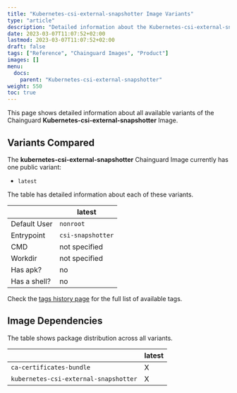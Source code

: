 ```yaml
---
title: "Kubernetes-csi-external-snapshotter Image Variants"
type: "article"
description: "Detailed information about the Kubernetes-csi-external-snapshotterChainguard Image variants"
date: 2023-03-07T11:07:52+02:00
lastmod: 2023-03-07T11:07:52+02:00
draft: false
tags: ["Reference", "Chainguard Images", "Product"]
images: []
menu:
  docs:
    parent: "Kubernetes-csi-external-snapshotter"
weight: 550
toc: true
---
```


This page shows detailed information about all available variants of the Chainguard **Kubernetes-csi-external-snapshotter** Image.

## Variants Compared
The **kubernetes-csi-external-snapshotter** Chainguard Image currently has one public variant: 

- `latest`

The table has detailed information about each of these variants.

|              | latest            |
|--------------|-------------------|
| Default User | `nonroot`         |
| Entrypoint   | `csi-snapshotter` |
| CMD          | not specified     |
| Workdir      | not specified     |
| Has apk?     | no                |
| Has a shell? | no                |

Check the [tags history page](/chainguard/chainguard-images/reference/kubernetes-csi-external-snapshotter/tags_history/) for the full list of available tags.
## Image Dependencies
The table shows package distribution across all variants.

|                                       | latest |
|---------------------------------------|--------|
| `ca-certificates-bundle`              | X      |
| `kubernetes-csi-external-snapshotter` | X      |
